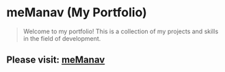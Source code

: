 # meManav (My Portfolio)

> Welcome to my portfolio! This is a collection of my projects and skills in the field of development.

## Please visit: [meManav](https://bit.ly/meManav)
